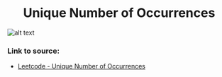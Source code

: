 <h1 align="center">Unique Number of Occurrences</h1>

![alt text](https://images2.imgbox.com/b3/38/DrQxduql_o.png?raw=true)

### Link to source: 
- <a href="https://leetcode.com/problems/unique-number-of-occurrences/">Leetcode - Unique Number of Occurrences</a>

